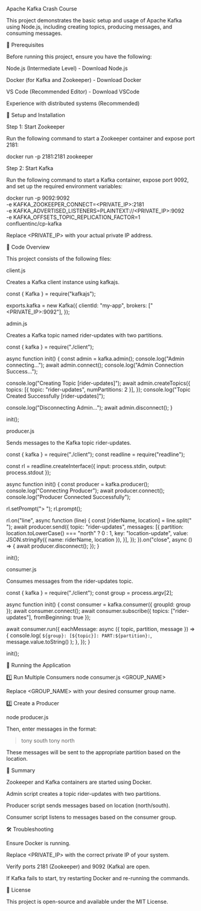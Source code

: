 Apache Kafka Crash Course

This project demonstrates the basic setup and usage of Apache Kafka using Node.js, including creating topics, producing messages, and consuming messages.

📌 Prerequisites

Before running this project, ensure you have the following:

Node.js (Intermediate Level) - Download Node.js

Docker (for Kafka and Zookeeper) - Download Docker

VS Code (Recommended Editor) - Download VSCode

Experience with distributed systems (Recommended)

🔧 Setup and Installation

Step 1: Start Zookeeper

Run the following command to start a Zookeeper container and expose port 2181:


docker run -p 2181:2181 zookeeper


Step 2: Start Kafka

Run the following command to start a Kafka container, expose port 9092, and set up the required environment variables:

docker run -p 9092:9092 \
  -e KAFKA_ZOOKEEPER_CONNECT=<PRIVATE_IP>:2181 \
  -e KAFKA_ADVERTISED_LISTENERS=PLAINTEXT://<PRIVATE_IP>:9092 \
  -e KAFKA_OFFSETS_TOPIC_REPLICATION_FACTOR=1 \
  confluentinc/cp-kafka


Replace <PRIVATE_IP> with your actual private IP address.

📝 Code Overview

This project consists of the following files:

client.js

Creates a Kafka client instance using kafkajs.



const { Kafka } = require("kafkajs");

exports.kafka = new Kafka({
  clientId: "my-app",
  brokers: ["<PRIVATE_IP>:9092"],
});


admin.js

Creates a Kafka topic named rider-updates with two partitions.



const { kafka } = require("./client");

async function init() {
  const admin = kafka.admin();
  console.log("Admin connecting...");
  await admin.connect();
  console.log("Admin Connection Success...");

  console.log("Creating Topic [rider-updates]");
  await admin.createTopics({
    topics: [{ topic: "rider-updates", numPartitions: 2 }],
  });
  console.log("Topic Created Successfully [rider-updates]");

  console.log("Disconnecting Admin...");
  await admin.disconnect();
}

init();




producer.js

Sends messages to the Kafka topic rider-updates.


const { kafka } = require("./client");
const readline = require("readline");

const rl = readline.createInterface({ input: process.stdin, output: process.stdout });

async function init() {
  const producer = kafka.producer();
  console.log("Connecting Producer");
  await producer.connect();
  console.log("Producer Connected Successfully");

  rl.setPrompt("> ");
  rl.prompt();

  rl.on("line", async function (line) {
    const [riderName, location] = line.split(" ");
    await producer.send({
      topic: "rider-updates",
      messages: [{
        partition: location.toLowerCase() === "north" ? 0 : 1,
        key: "location-update",
        value: JSON.stringify({ name: riderName, location }),
      }],
    });
  }).on("close", async () => {
    await producer.disconnect();
  });
}

init();



consumer.js

Consumes messages from the rider-updates topic.



const { kafka } = require("./client");
const group = process.argv[2];

async function init() {
  const consumer = kafka.consumer({ groupId: group });
  await consumer.connect();
  await consumer.subscribe({ topics: ["rider-updates"], fromBeginning: true });

  await consumer.run({
    eachMessage: async ({ topic, partition, message }) => {
      console.log(
        `${group}: [${topic}]: PART:${partition}:`,
        message.value.toString()
      );
    },
  });
}

init();


🚀 Running the Application

1️⃣ Run Multiple Consumers
node consumer.js <GROUP_NAME>

Replace <GROUP_NAME> with your desired consumer group name.


2️⃣ Create a Producer

node producer.js

Then, enter messages in the format:


> tony south
> tony north


These messages will be sent to the appropriate partition based on the location.

🎯 Summary

Zookeeper and Kafka containers are started using Docker.

Admin script creates a topic rider-updates with two partitions.

Producer script sends messages based on location (north/south).

Consumer script listens to messages based on the consumer group.

🛠 Troubleshooting

Ensure Docker is running.

Replace <PRIVATE_IP> with the correct private IP of your system.

Verify ports 2181 (Zookeeper) and 9092 (Kafka) are open.

If Kafka fails to start, try restarting Docker and re-running the commands.

📜 License

This project is open-source and available under the MIT License.



